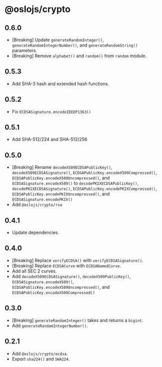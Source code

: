 # @oslojs/crypto

## 0.6.0

- [Breaking] Update `generateRandomInteger()`, `generateRandomIntegerNumber()`, and `generateRandomString()` parameters.
- [Breaking] Remove `alphabet()` and `random()` from `random` module.

## 0.5.3

- Add SHA-3 hash and extended hash functions.

## 0.5.2

- Fix `ECDSASignature.encodeIEEEP1363()`

## 0.5.1

- Add SHA-512/224 and SHA-512/256

## 0.5.0

- [Breaking] Rename `decodeX509ECDSAPublicKey()`, `decodeX509ECDSASignature()`, `ECDSAPublicKey.encodeX509Compressed()`, `ECDSAPublicKey.encodeX509Uncompressed()`, and `ECDSASignature.encodeX509()` to `decodePKIXECDSAPublicKey()`, `decodePKIXECDSASignature()`, `ECDSAPublicKey.encodePKIXCompressed()`, `ECDSAPublicKey.encodePKIXUncompressed()`, and `ECDSASignature.encodePKIX()`
- Add `@oslojs/crypto/rsa`

## 0.4.1

- Update dependencies.

## 0.4.0

- [Breaking] Replace `verifyECDSA()` with `verifyECDSASignature()`.
- [Breaking] Replace `ECDSACurve` with `ECDSANamedCurve`.
- Add all SEC 2 curves.
- Add `decodeX509ECDSASignature()`, `decodeX509PublicKey()`, `ECDSASignature.encodeX509()`, `ECDSAPublicKey.encodeX509Uncompressed()`, and `ECDSAPublicKey.encodeX509Compressed()`

## 0.3.0

- [Breaking] `generateRandomInteger()` takes and returns a `bigint`.
- Add `generateRandomIntegerNumber()`.

## 0.2.1

- Add `@oslojs/crypto/ecdsa`.
- Export `sha224()` and `SHA224`.
